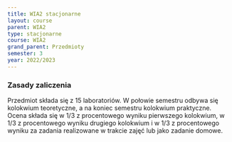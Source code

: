 ```yaml
---
title: WIA2 stacjonarne
layout: course
parent: WIA2
type: stacjonarne
course: WIA2
grand_parent: Przedmioty
semester: 3
year: 2022/2023
---
```

### Zasady zaliczenia
Przedmiot składa się z 15 laboratoriów. W połowie semestru odbywa się kolokwium teoretyczne, a na koniec semestru kolokwium praktyczne. Ocena składa się w 1/3 z procentowego wyniku pierwszego kolokwium, w 1/3 z procentowego wyniku drugiego kolokwium i w 1/3 z procentowego wyniku za zadania realizowane w trakcie zajęć lub jako zadanie domowe.